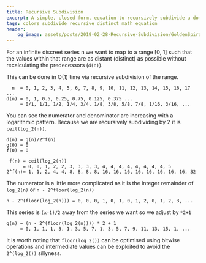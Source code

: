 ```yaml
---
title: Recursive Subdivision
excerpt: A simple, closed form, equation to recursively subdivide a domain
tags: colors subdivide recursive distinct math equation
header:
    og_image: assets/posts/2019-02-28-Recursive-Subdivision/GoldenSpiralLogarithmic_color_in.gif
---
```

<script src="https://polyfill.io/v3/polyfill.min.js?features=es6"></script>
<script>
MathJax = {
  loader: {load: ['input/asciimath', 'output/chtml', 'ui/menu']},
};
</script>
<script type="text/javascript" id="MathJax-script" async
  src="https://cdn.jsdelivr.net/npm/mathjax@3/es5/startup.js">
</script>

For an infinite discreet series n we want to map to a range [0, 1] such that the values within that 
range are as distant (distinct) as possible without recalculating the predecessors (`d(n)`).

This can be done in O(1) time via recursive subdivision of the range.
```
  n  = 0, 1, 2, 3, 4, 5, 6, 7, 8, 9, 10, 11, 12, 13, 14, 15, 16, 17 ...
d(n) = 0, 1, 0.5, 0.25, 0.75, 0.125, 0.375 ...
     = 0/1, 1/1, 1/2, 1/4, 3/4, 1/8, 3/8, 5/8, 7/8, 1/16, 3/16, ...
```
You can see the numerator and denominator are increasing with a logarithmic pattern.
Because we are recursively subdividing by 2 it is `ceil(log_2(n))`.
```
d(n) = g(n)/2^f(n)
g(0) = 0
f(0) = 0

 f(n) = ceil(log_2(n))
      = 0, 0, 1, 2, 2, 3, 3, 3, 3, 4, 4, 4, 4, 4, 4, 4, 4, 5
2^f(n)= 1, 1, 2, 4, 4, 8, 8, 8, 8, 16, 16, 16, 16, 16, 16, 16, 16, 32
```

The numerator is a little more complicated as it is the integer remainder of `log_2(n)` or `n - 2^floor(log_2(n))`
```
n - 2^(floor(log_2(n))) = 0, 0, 0, 1, 0, 1, 0, 1, 2, 0, 1, 2, 3, ...
```
This series is `(x-1)/2` away from the series we want so we adjust by `*2+1`
```
g(n) = (n - 2^(floor(log_2(n)))) * 2 + 1
     = 0, 1, 1, 1, 3, 1, 3, 5, 7, 1, 3, 5, 7, 9, 11, 13, 15, 1, ...
```
It is worth noting that `floor(log_2())` can be optimised using bitwise operations and intermediate values can be
exploited to avoid the `2^(log_2())` sillyness.

